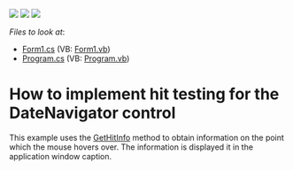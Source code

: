<!-- default badges list -->
![](https://img.shields.io/endpoint?url=https://codecentral.devexpress.com/api/v1/VersionRange/128635280/15.2.4%2B)
[![](https://img.shields.io/badge/Open_in_DevExpress_Support_Center-FF7200?style=flat-square&logo=DevExpress&logoColor=white)](https://supportcenter.devexpress.com/ticket/details/T149436)
[![](https://img.shields.io/badge/📖_How_to_use_DevExpress_Examples-e9f6fc?style=flat-square)](https://docs.devexpress.com/GeneralInformation/403183)
<!-- default badges end -->
<!-- default file list -->
*Files to look at*:

* [Form1.cs](./CS/DateNavigator_HitInfo/Form1.cs) (VB: [Form1.vb](./VB/DateNavigator_HitInfo/Form1.vb))
* [Program.cs](./CS/DateNavigator_HitInfo/Program.cs) (VB: [Program.vb](./VB/DateNavigator_HitInfo/Program.vb))
<!-- default file list end -->
# How to implement hit testing for the DateNavigator control


This example uses the <a href="http://help.devexpress.com/#WindowsForms/DevExpressXtraSchedulerDateNavigator_GetHitInfotopic">GetHitInfo</a> method to obtain information on the point which the mouse hovers over. The information is displayed it in the application window caption.

<br/>



